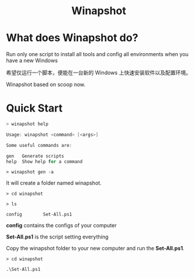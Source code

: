 # <center>Winapshot</center>

# What does Winapshot do?
Run only one script to install all tools and config all environments when you have a new Windows

希望仅运行一个脚本，便能在一台新的 Windows 上快速安装软件以及配置环境。

Winapshot based on scoop now.

# Quick Start

```powershell
> winapshot help

Usage: winapshot <command> [<args>]

Some useful commands are:

gen   Generate scripts
help  Show help for a command
```

    > winapshot gen -a

It will create a folder named winapshot.

    > cd winapshot

    > ls

    config        Set-All.ps1

**config** contains the configs of your computer

**Set-All.ps1** is the script setting everything

Copy the winapshot folder to your new computer and run the **Set-All.ps1**.

    > cd winapshot
    
    .\Set-All.ps1